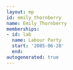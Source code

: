 ```yaml
---
layout: mp
id: emily_thornberry
name: Emily Thornberry
memberships:
- id: lab
  name: Labour Party
  start: '2005-06-28'
  end: 
autogenerated: true
---
```

